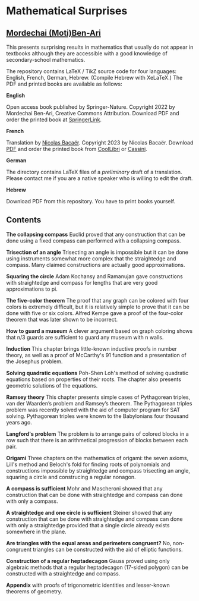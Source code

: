 # Mathematical Surprises

## [Mordechai (Moti)Ben-Ari](https://www.weizmann.ac.il/sci-tea/benari/home)

This presents surprising results in mathematics that usually do not
appear in textbooks although they are accessible with a good knowledge of
secondary-school mathematics.

The repository contains LaTeX / TikZ source code for four languages:
English, French, German, Hebrew. (Compile Hebrew with XeLaTeX.) The PDF and printed books are available as follows:

**English**

Open access book published by Springer-Nature. Copyright 2022 by
Mordechai Ben-Ari, Creative Commons Attribution. Download PDF and order
the printed book at
[SpringerLink](https://link.springer.com/book/10.1007/978-3-031-13566-8).

**French**

Translation by <a href="mailto:nicolas.bacaer@ird.fr">Nicolas Bacaër</a>. 
Copyright 2023 by Nicolas Bacaër.
Download
[PDF](http://www.ummisco.ird.fr/perso/bacaer/SurprisesMathematiques.pdf)
and order the printed book from
[CoolLibri](https://www.coollibri.com/bibliotheque-en-ligne/mordechai-ben-ari/surprises-mathematiques_429665)
or [Cassini](https://store.cassini.fr/fr/hors-collection/145-surprises-mathematiques.html).

**German**

The directory contains LaTeX files of a *preliminary* draft of a translation. Please contact me if you are a native speaker who is willing to edit the draft.

**Hebrew**

Download PDF from this repository. You have to print books yourself.


## Contents

**The collapsing compass** Euclid proved that any construction that can be done using a fixed compass can performed with a collapsing compass.

**Trisection of an angle** Trisecting an angle is impossible but it can be done using instruments somewhat more complex that the straightedge and compass. Many claimed constructions are actually good approximations.

**Squaring the circle** Adam Kochansy and Ramanujan gave constructions with straightedge and compass for lengths that are very good approximations to pi.

**The five-color theorem** The proof that any graph can be colored with four colors is extremely difficult, but it is relatively simple to prove that it can be done with five or six colors. Alfred Kempe gave a proof of the four-color theorem that was later shown to be incorrect.

**How to guard a museum** A clever argument based on graph coloring shows that n/3 guards are sufficient to guard any museum with n walls.

**Induction** This chapter brings little-known inductive proofs in number theory, as well as a proof of McCarthy's 91 function and a presentation of the Josephus problem.

**Solving quadratic equations** Poh-Shen Loh's method of solving quadratic equations based on properties of their roots. The chapter also presents geometric solutions of the equations.

**Ramsey theory** This chapter presents simple cases of Pythagorean triples, van der Waarden’s problem and Ramsey’s theorem. The Pythagorean triples problem was recently solved with the aid of computer program for SAT solving. Pythagorean triples were known to the Babylonians four thousand years ago.

**Langford's problem** The problem is to arrange pairs of colored blocks in a row such that there is an arithmetical progression of blocks between each pair.

**Origami** Three chapters on the mathematics of origami: the seven axioms, Lill's method and Beloch's fold for finding roots of polynomials and constructions impossible by straightedge and compass trisecting an angle, squaring a circle and construcing a regular nonagon.

**A compass is sufficient** Mohr and Mascheroni showed that any construction that can be done with straightedge and compass can done with only a compass.

**A straightedge and one circle is sufficient** Steiner showed that any construction that can be done with straightedge and compass can done with only a straightedge provided that a single circle already exists somewhere in the plane.

**Are triangles with the equal areas and perimeters congruent?** No, non-congruent triangles can be constructed with the aid of elliptic functions.

**Construction of a regular heptadecagon** Gauss proved using only algebraic methods that a regular heptadecagon (17-sided polygon) can be constructed with a straightedge and compass.

**Appendix** with proofs of trigonometric identities and lesser-known theorems of geometry.
